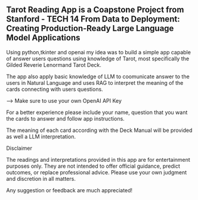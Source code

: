 ## Tarot Reading App is a Coapstone Project from Stanford - TECH 14 From Data to Deployment: Creating Production-Ready Large Language Model Applications

Using python,tkinter and openai my idea was to build a simple app capable of answer users questions using knowledge of Tarot, most specifically the Gilded Reverie Lenormand Tarot Deck.

The app also apply basic knowledge of LLM to coomunicate answer to the users in Natural Language and uses RAG to interpret the meaning of the cards connecting with users questions.

--> Make sure to use your own OpenAI API Key

For a better experience please include your name, question that you want the cards to answer and follow app instructions.

The meaning of each card according with the Deck Manual will be provided as well a LLM interpretation.

Disclaimer

The readings and interpretations provided in this app are for entertainment purposes only. They are not intended to offer official guidance, predict outcomes, or replace professional advice. Please use your own judgment and discretion in all matters.

Any suggestion or feedback are much appreciated!
